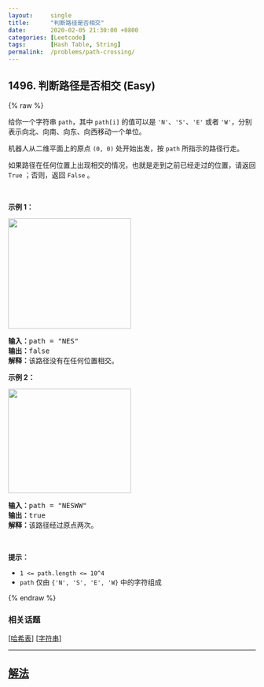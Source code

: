 ```yaml
---
layout:     single
title:      "判断路径是否相交"
date:       2020-02-05 21:30:00 +0800
categories: [Leetcode]
tags:       [Hash Table, String]
permalink:  /problems/path-crossing/
---
```


## 1496. 判断路径是否相交 (Easy)

{% raw %}

<p>给你一个字符串 <code>path</code>，其中 <code>path[i]</code> 的值可以是 <code>&#39;N&#39;</code>、<code>&#39;S&#39;</code>、<code>&#39;E&#39;</code> 或者 <code>&#39;W&#39;</code>，分别表示向北、向南、向东、向西移动一个单位。</p>

<p>机器人从二维平面上的原点 <code>(0, 0)</code> 处开始出发，按 <code>path</code> 所指示的路径行走。</p>

<p>如果路径在任何位置上出现相交的情况，也就是走到之前已经走过的位置，请返回 <code>True</code> ；否则，返回 <code>False</code> 。</p>

<p>&nbsp;</p>

<p><strong>示例 1：</strong></p>

<p><img alt="" src="https://assets.leetcode-cn.com/aliyun-lc-upload/uploads/2020/06/28/screen-shot-2020-06-10-at-123929-pm.png" style="height: 224px; width: 250px;"></p>

<pre><strong>输入：</strong>path = &quot;NES&quot;
<strong>输出：</strong>false 
<strong>解释：</strong>该路径没有在任何位置相交。</pre>

<p><strong>示例 2：</strong></p>

<p><img alt="" src="https://assets.leetcode-cn.com/aliyun-lc-upload/uploads/2020/06/28/screen-shot-2020-06-10-at-123843-pm.png" style="height: 212px; width: 250px;"></p>

<pre><strong>输入：</strong>path = &quot;NESWW&quot;
<strong>输出：</strong>true
<strong>解释：</strong>该路径经过原点两次。</pre>

<p>&nbsp;</p>

<p><strong>提示：</strong></p>

<ul>
	<li><code>1 &lt;= path.length &lt;= 10^4</code></li>
	<li><code>path</code> 仅由 <code>{&#39;N&#39;, &#39;S&#39;, &#39;E&#39;, &#39;W}</code> 中的字符组成</li>
</ul>

{% endraw %}

### 相关话题
  [[哈希表](https://github.com/openset/leetcode/tree/master/tag/hash-table/README.md)]
  [[字符串](https://github.com/openset/leetcode/tree/master/tag/string/README.md)]

---

## [解法](https://github.com/openset/leetcode/tree/master/problems/path-crossing)
